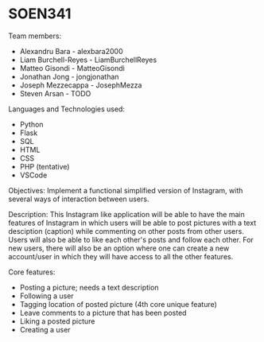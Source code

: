 # SOEN341

Team members:
- Alexandru Bara - alexbara2000
- Liam Burchell-Reyes - LiamBurchellReyes
- Matteo Gisondi - MatteoGisondi
- Jonathan Jong - jongjonathan
- Joseph Mezzecappa - JosephMezza
- Steven Arsan - TODO


Languages and Technologies used:
- Python
- Flask
- SQL
- HTML
- CSS
- PHP (tentative)
- VSCode

Objectives: 
Implement a functional simplified version of Instagram, with several ways of interaction between users. 

Description:
This Instagram like application will be able to have the main features of Instagram in which users will be able to post pictures with a text desciption (caption) while 
commenting on other posts from other users. Users will also be able to like each other's posts and follow each other. For new users, there will also be an option where 
one can create a new account/user in which they will have access to all the other features.

Core features:
- Posting a picture; needs a text description 
- Following a user
- Tagging location of posted picture (4th core unique feature) 
- Leave comments to a picture that has been posted
- Liking a posted picture
- Creating a user
